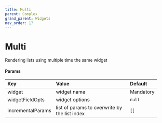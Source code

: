 ```yaml
---
title: Multi
parent: Complex
grand_parent: Widgets
nav_order: 17
---
```


# Multi

Rendering lists using multiple time the same widget

#### Params

| Key        | Value                                         | Default   |
|:-----------|:----------------------------------------------|:----------|
| widget     | widget name                                   | Mandatory |
| widgetFieldOpts | widget options                                | `null`    |
| incrementalParams    | list of params to overwrite by the list index | `[]`      |
